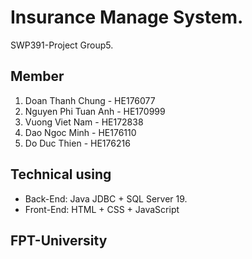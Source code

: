 # Insurance Manage System.

SWP391-Project Group5.

## Member

1. Doan Thanh Chung - HE176077
2. Nguyen Phi Tuan Anh - HE170999
3. Vuong Viet Nam - HE172838
4. Dao Ngoc Minh - HE176110
5. Do Duc Thien - HE176216

## Technical using
- Back-End: Java JDBC + SQL Server 19.
- Front-End: HTML + CSS + JavaScript

## FPT-University
